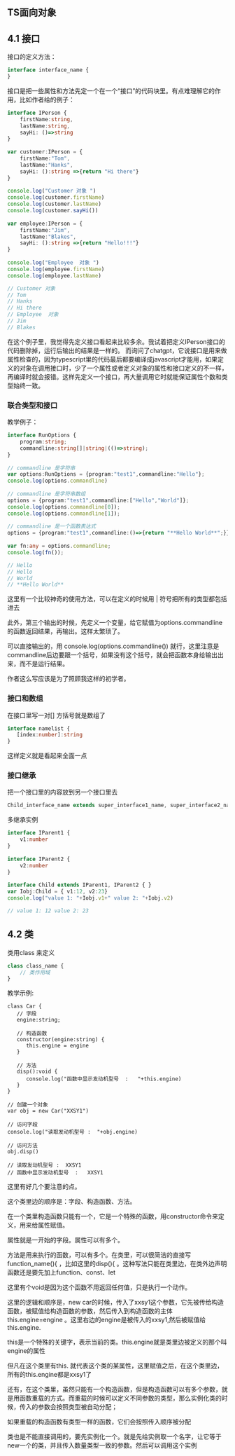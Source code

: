 ## TS面向对象
## 4.1 接口

接口的定义方法：
```typescript
interface interface_name { 
}
```


接口是把一些属性和方法先定一个在一个“接口”的代码块里。有点难理解它的作用，比如作者给的例子：
```typescript
interface IPerson { 
    firstName:string, 
    lastName:string, 
    sayHi: ()=>string 
} 
 
var customer:IPerson = { 
    firstName:"Tom",
    lastName:"Hanks", 
    sayHi: ():string =>{return "Hi there"} 
} 
 
console.log("Customer 对象 ") 
console.log(customer.firstName) 
console.log(customer.lastName) 
console.log(customer.sayHi())  
 
var employee:IPerson = { 
    firstName:"Jim",
    lastName:"Blakes", 
    sayHi: ():string =>{return "Hello!!!"} 
} 
 
console.log("Employee  对象 ") 
console.log(employee.firstName) 
console.log(employee.lastName)

// Customer 对象
// Tom
// Hanks
// Hi there
// Employee  对象
// Jim
// Blakes
```
在这个例子里，我觉得先定义接口看起来比较多余。我试着把定义IPerson接口的代码删除掉，运行后输出的结果是一样的。
而询问了chatgpt，它说接口是用来做属性检查的，因为typescript里的代码最后都要编译成javascript才能用，如果定义的对象在调用接口时，少了一个属性或者定义对象的属性和接口定义的不一样，再编译时就会报错。这样先定义一个接口，再大量调用它时就能保证属性个数和类型始终一致。

### 联合类型和接口
教学例子：
```typescript
interface RunOptions { 
    program:string; 
    commandline:string[]|string|(()=>string); 
} 
 
// commandline 是字符串
var options:RunOptions = {program:"test1",commandline:"Hello"}; 
console.log(options.commandline)  
 
// commandline 是字符串数组
options = {program:"test1",commandline:["Hello","World"]}; 
console.log(options.commandline[0]); 
console.log(options.commandline[1]);  
 
// commandline 是一个函数表达式
options = {program:"test1",commandline:()=>{return "**Hello World**";}}; 
 
var fn:any = options.commandline; 
console.log(fn());

// Hello
// Hello
// World
// **Hello World**
```
这里有一个比较神奇的使用方法，可以在定义的时候用 | 符号把所有的类型都包括进去

此外，第三个输出的时候，先定义一个变量，给它赋值为options.commandline的函数返回结果，再输出。这样太繁琐了。

可以直接输出的，用 console.log(options.commandline()) 就行，这里注意是commandline后边要跟一个括号，如果没有这个括号，就会把函数本身给输出出来，而不是运行结果。

作者这么写应该是为了照顾我这样的初学者。


### 接口和数组
在接口里写一对[]  方括号就是数组了
```typescript
interface namelist { 
   [index:number]:string 
} 
```
这样定义就是看起来全面一点


### 接口继承
把一个接口里的内容放到另一个接口里去

```typescript
Child_interface_name extends super_interface1_name, super_interface2_name,…,super_interfaceN_name
```

多继承实例
```typescript
interface IParent1 { 
    v1:number 
} 
 
interface IParent2 { 
    v2:number 
} 
 
interface Child extends IParent1, IParent2 { } 
var Iobj:Child = { v1:12, v2:23} 
console.log("value 1: "+Iobj.v1+" value 2: "+Iobj.v2)

// value 1: 12 value 2: 23
```


## 4.2 类

类用class 来定义
```typescript
class class_name { 
    // 类作用域
}
```

教学示例:
```
class Car { 
   // 字段
   engine:string; 
   
   // 构造函数
   constructor(engine:string) { 
      this.engine = engine 
   }  
   
   // 方法
   disp():void { 
      console.log("函数中显示发动机型号  :   "+this.engine) 
   } 
} 
 
// 创建一个对象
var obj = new Car("XXSY1")
 
// 访问字段
console.log("读取发动机型号 :  "+obj.engine)  
 
// 访问方法
obj.disp()

// 读取发动机型号 :  XXSY1
// 函数中显示发动机型号  :   XXSY1
```

这里有好几个要注意的点。


这个类里边的顺序是：字段、构造函数、方法。

在一个类里构造函数只能有一个，它是一个特殊的函数，用constructor命令来定义，用来给属性赋值。

属性就是一开始的字段。属性可以有多个。

方法是用来执行的函数，可以有多个。在类里，可以很简洁的直接写 function_name(){  ，比如这里的disp(){  。这种写法只能在类里边，在类外边声明函数还是要先加上function、const、let

这里有个void是因为这个函数不用返回任何值，只是执行一个动作。

这里的逻辑和顺序是，new car的时候，传入了xxsy1这个参数，它先被传给构造函数，被赋值给构造函数的参数，然后传入到构造函数的主体  this.engine=engine 。这里右边的engine是被传入的xxsy1,然后被赋值给this.engine.

this是一个特殊的关键字，表示当前的类。this.engine就是类里边被定义的那个叫engine的属性

但凡在这个类里有this.   就代表这个类的某属性，这里赋值之后，在这个类里边，所有的this.engine都是xxsy1了

还有，在这个类里，虽然只能有一个构造函数，但是构造函数可以有多个参数，就是用函数重载的方式。而重载的时候可以定义不同参数的类型，那么实例化类的时候，传入的参数会按照类型被自动分配；

如果重载的构造函数有类型一样的函数，它们会按照传入顺序被分配

类也是不能直接调用的，要先实例化一个。就是先给实例取一个名字，让它等于 new一个的类，并且传入数量类型一致的参数。然后可以调用这个实例
